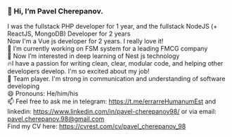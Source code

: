 ### 👋 Hi, I’m Pavel Cherepanov.  
I was the fullstack PHP developer for 1 year, and the fullstack NodeJS (+ ReactJS, MongoDB) Developer for 2 years  
Now I'm a Vue js developer for 2 years. I really love it!  
🔭 I’m currently working on FSM system for a leading FMCG company  
👀 Now I’m interested in deep learning of Nest js technology  
🔥I have a passion for writing clean, clear, modular code, and helping other developers develop. I'm so excited about my job!  
🤝 Team player. I'm strong in communication and understanding of software developing  
😄 Pronouns: He/him/his  
📫 Feel free to ask me in telegram: https://t.me/errarreHumanumEst and linkedin: https://www.linkedin.com/in/pavel-cherepanov98/ or via email: pavel.cherepanov.98@gmail.com  
Find my CV here: https://cvrest.com/cv/pavel_cherepanov_98

